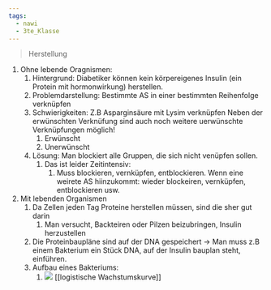 ```yaml
---
tags:
  - nawi
  - 3te_Klasse
---
```

> Herstellung

1. Ohne lebende Oragnismen:
	1. Hintergrund: Diabetiker können kein körpereigenes Insulin (ein Protein mit hormonwirkung) herstellen.
	2. Problemdarstellung: Bestimmte AS in einer bestimmten Reihenfolge verknüpfen
	3. Schwierigkeiten: Z.B Asparginsäure mit Lysim verknüpfen Neben der erwünschten Verknüfung sind auch noch weitere uerwünschte Verknüpfungen möglich!
		1. Erwünscht
		2. Unerwünscht
	4. Lösung: Man blockiert alle Gruppen, die sich nicht venüpfen sollen.
		1. Das ist leider Zeitintensiv:
			1. Muss blockieren, vernküpfen, entblockieren. Wenn eine weirete AS hiinzukommt: wieder blockeiren, vernküpfen, entblockieren usw.
2. Mit lebenden Organismen
	1. Da Zellen jeden Tag Proteine herstellen müssen, sind die sher gut darin
		1. Man versucht, Backteiren oder Pilzen beizubringen, Insulin herzustellen
	2. Die Proteinbaupläne sind auf der DNA gespeichert → Man muss z.B einem Bakterium ein Stück DNA, auf der Insulin bauplan steht, einführen.
	3. Aufbau eines Bakteriums:
		1. ![](Proteinsynthese%2013-01-2025-19.excalidraw.svg)
[[logistische Wachstumskurve]]